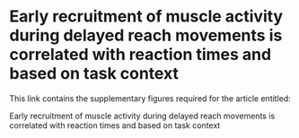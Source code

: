 # Early recruitment of muscle activity during delayed reach movements is correlated with reaction times and based on task context

This link contains the supplementary figures required for the article entitled:

Early recruitment of muscle activity during delayed reach movements is correlated with reaction times and based on task context
